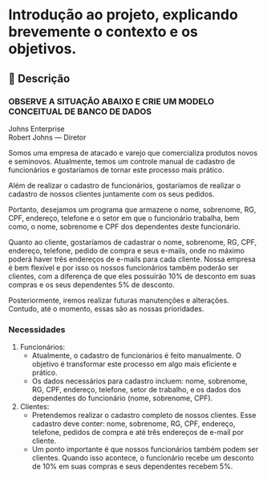 # Introdução ao projeto, explicando brevemente o contexto e os objetivos.

## 📌 Descrição

### **OBSERVE A SITUAÇÃO ABAIXO E CRIE UM MODELO CONCEITUAL DE BANCO DE DADOS**

Johns Enterprise  
Robert Johns — Diretor

Somos uma empresa de atacado e varejo que comercializa produtos novos e
seminovos. Atualmente, temos um controle manual de cadastro de funcionários e
gostaríamos de tornar este processo mais prático.

Além de realizar o cadastro de funcionários, gostaríamos de realizar o cadastro
de nossos clientes juntamente com os seus pedidos.

Portanto, desejamos um programa que armazene o nome, sobrenome, RG, CPF,
endereço, telefone e o setor em que o funcionário trabalha, bem como, o nome,
sobrenome e CPF dos dependentes deste funcionário.

Quanto ao cliente, gostaríamos de cadastrar o nome, sobrenome, RG, CPF,
endereço, telefone, pedido de compra e seus e-mails, onde no máximo poderá
haver três endereços de e-mails para cada cliente. Nossa empresa é bem flexível
e por isso os nossos funcionários também poderão ser clientes, com a diferença
de que eles possuirão 10% de desconto em suas compras e os seus dependentes
5% de desconto.

Posteriormente, iremos realizar futuras manutenções e alterações. Contudo, até
o momento, essas são as nossas prioridades.

### **Necessidades**

1. Funcionários:
    - Atualmente, o cadastro de funcionários é feito manualmente. O objetivo é transformar este processo em algo mais eficiente e prático.
    - Os dados necessários para cadastro incluem: nome, sobrenome, RG, CPF, endereço, telefone, setor de trabalho, e os dados dos dependentes do funcionário (nome, sobrenome, CPF).
1. Clientes:
    - Pretendemos realizar o cadastro completo de nossos clientes. Esse cadastro deve conter: nome, sobrenome, RG, CPF, endereço, telefone, pedidos de compra e até três endereços de e-mail por cliente.
    - Um ponto importante é que nossos funcionários também podem ser clientes. Quando isso acontece, o funcionário recebe um desconto de 10% em suas compras e seus dependentes recebem 5%.
